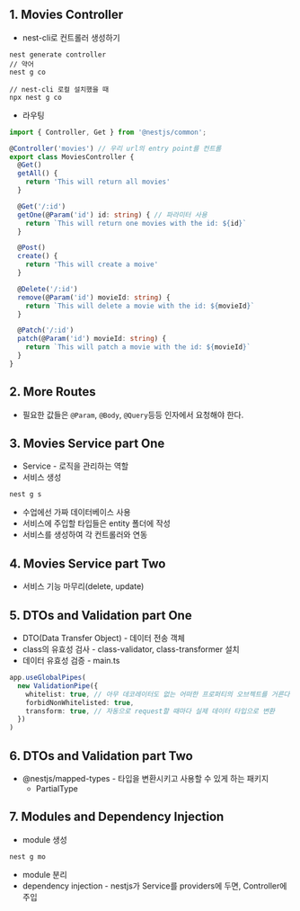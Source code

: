 ## 1. Movies Controller
* nest-cli로 컨트롤러 생성하기
```
nest generate controller
// 약어
nest g co

// nest-cli 로컬 설치했을 때
npx nest g co
```

* 라우팅
```ts
import { Controller, Get } from '@nestjs/common';

@Controller('movies') // 우리 url의 entry point를 컨트롤
export class MoviesController {
  @Get()
  getAll() {
    return 'This will return all movies'
  }

  @Get('/:id')
  getOne(@Param('id') id: string) { // 파라미터 사용
    return `This will return one movies with the id: ${id}`
  }

  @Post()
  create() {
    return 'This will create a moive'
  }

  @Delete('/:id')
  remove(@Param('id') movieId: string) {
    return `This will delete a movie with the id: ${movieId}`
  }

  @Patch('/:id')
  patch(@Param('id') movieId: string) {
    return `This will patch a movie with the id: ${movieId}` 
  }
}
```

## 2. More Routes
* 필요한 값들은 `@Param`, `@Body`, `@Query`등등 인자에서 요청해야 한다.

## 3. Movies Service part One
* Service - 로직을 관리하는 역할
* 서비스 생성
```
nest g s
```
* 수업에선 가짜 데이터베이스 사용
* 서비스에 주입할 타입들은 entity 폴더에 작성
* 서비스를 생성하여 각 컨트롤러와 연동

## 4. Movies Service part Two
* 서비스 기능 마무리(delete, update)

## 5. DTOs and Validation part One
* DTO(Data Transfer Object) - 데이터 전송 객체
* class의 유효성 검사 - class-validator, class-transformer 설치
* 데이터 유효성 검증 - main.ts
```ts
app.useGlobalPipes(
  new ValidationPipe({
    whitelist: true, // 아무 데코레이터도 없는 어떠한 프로퍼티의 오브젝트를 거른다
    forbidNonWhitelisted: true,
    transform: true, // 자동으로 request할 때마다 실제 데이터 타입으로 변환
  })
)
```

## 6. DTOs and Validation part Two
* @nestjs/mapped-types - 타입을 변환시키고 사용할 수 있게 하는 패키지
  * PartialType

## 7. Modules and Dependency Injection
* module 생성
```
nest g mo
```
* module 분리
* dependency injection - nestjs가 Service를 providers에 두면, Controller에 주입
